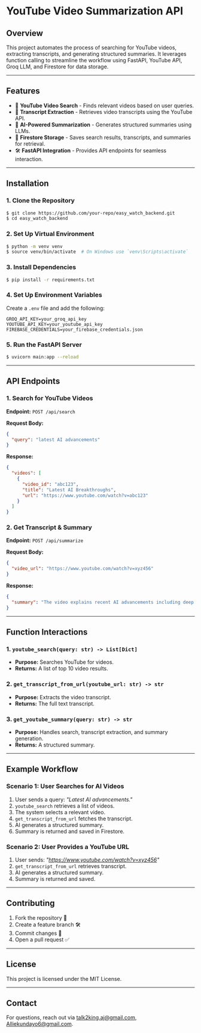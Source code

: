 # **YouTube Video Summarization API**

## **Overview**
This project automates the process of searching for YouTube videos, extracting transcripts, and generating structured summaries. It leverages function calling to streamline the workflow using FastAPI, YouTube API, Groq LLM, and Firestore for data storage.

---

## **Features**
- 🔎 **YouTube Video Search** - Finds relevant videos based on user queries.
- 📝 **Transcript Extraction** - Retrieves video transcripts using the YouTube API.
- 📄 **AI-Powered Summarization** - Generates structured summaries using LLMs.
- 💾 **Firestore Storage** - Saves search results, transcripts, and summaries for retrieval.
- 🛠 **FastAPI Integration** - Provides API endpoints for seamless interaction.

---

## **Installation**
### **1. Clone the Repository**
```sh
$ git clone https://github.com/your-repo/easy_watch_backend.git
$ cd easy_watch_backend
```

### **2. Set Up Virtual Environment**
```sh
$ python -m venv venv
$ source venv/bin/activate  # On Windows use `venv\Scripts\activate`
```

### **3. Install Dependencies**
```sh
$ pip install -r requirements.txt
```

### **4. Set Up Environment Variables**
Create a `.env` file and add the following:
```
GROQ_API_KEY=your_groq_api_key
YOUTUBE_API_KEY=your_youtube_api_key
FIREBASE_CREDENTIALS=your_firebase_credentials.json
```

### **5. Run the FastAPI Server**
```sh
$ uvicorn main:app --reload
```

---

## **API Endpoints**
### **1. Search for YouTube Videos**
**Endpoint:** `POST /api/search`

**Request Body:**
```json
{
  "query": "latest AI advancements"
}
```

**Response:**
```json
{
  "videos": [
    {
      "video_id": "abc123",
      "title": "Latest AI Breakthroughs",
      "url": "https://www.youtube.com/watch?v=abc123"
    }
  ]
}
```

### **2. Get Transcript & Summary**
**Endpoint:** `POST /api/summarize`

**Request Body:**
```json
{
  "video_url": "https://www.youtube.com/watch?v=xyz456"
}
```

**Response:**
```json
{
  "summary": "The video explains recent AI advancements including deep learning, NLP, and robotics."
}
```

---

## **Function Interactions**
### **1. `youtube_search(query: str) -> List[Dict]`**
- **Purpose:** Searches YouTube for videos.
- **Returns:** A list of top 10 video results.

### **2. `get_transcript_from_url(youtube_url: str) -> str`**
- **Purpose:** Extracts the video transcript.
- **Returns:** The full text transcript.

### **3. `get_youtube_summary(query: str) -> str`**
- **Purpose:** Handles search, transcript extraction, and summary generation.
- **Returns:** A structured summary.

---

## **Example Workflow**
### **Scenario 1: User Searches for AI Videos**
1. User sends a query: _"Latest AI advancements."_
2. `youtube_search` retrieves a list of videos.
3. The system selects a relevant video.
4. `get_transcript_from_url` fetches the transcript.
5. AI generates a structured summary.
6. Summary is returned and saved in Firestore.

### **Scenario 2: User Provides a YouTube URL**
1. User sends: _"https://www.youtube.com/watch?v=xyz456"_
2. `get_transcript_from_url` retrieves transcript.
3. AI generates a structured summary.
4. Summary is returned and saved.

---

## **Contributing**
1. Fork the repository 📌
2. Create a feature branch 🛠️
3. Commit changes 📄
4. Open a pull request ✅

---

## **License**
This project is licensed under the MIT License.

---

## **Contact**
For questions, reach out via [talk2king.aj@gmail.com](mailto:talk2king.aj@gmail.com), [Alliekundayo6@gmail.com](mailto:Alliekundayo6@gmail.com).

